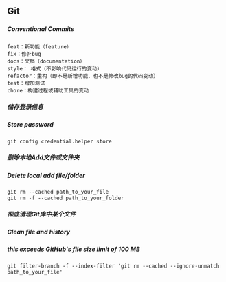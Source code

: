 ## Git

##### Conventional Commits

```
feat：新功能（feature）
fix：修补bug
docs：文档（documentation）
style： 格式（不影响代码运行的变动）
refactor：重构（即不是新增功能，也不是修改bug的代码变动）
test：增加测试
chore：构建过程或辅助工具的变动
```

##### 储存登录信息
##### Store password

```
git config credential.helper store
```

##### 删除本地Add文件或文件夹
##### Delete local add file/folder

```
git rm --cached path_to_your_file
git rm -f --cached path_to_your_folder
```

##### 彻底清理Git库中某个文件
##### Clean file and history
##### this exceeds GitHub's file size limit of 100 MB

```
git filter-branch -f --index-filter 'git rm --cached --ignore-unmatch path_to_your_file'
```